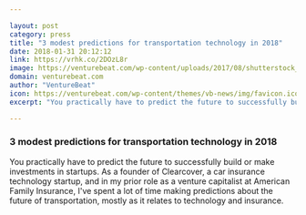 ```yaml
---

layout: post
category: press
title: "3 modest predictions for transportation technology in 2018"
date: 2018-01-31 20:12:12
link: https://vrhk.co/2DOzL8r
image: https://venturebeat.com/wp-content/uploads/2017/08/shutterstock_655226866.jpg?fit=780%2C520&strip=all
domain: venturebeat.com
author: "VentureBeat"
icon: https://venturebeat.com/wp-content/themes/vb-news/img/favicon.ico
excerpt: "You practically have to predict the future to successfully build or make investments in startups. As a founder of Clearcover, a car insurance technology startup, and in my prior role as a venture capitalist at American Family Insurance, I've spent a lot of time making predictions about the future of transportation, mostly as it relates to technology and insurance."

---
```


### 3 modest predictions for transportation technology in 2018

You practically have to predict the future to successfully build or make investments in startups. As a founder of Clearcover, a car insurance technology startup, and in my prior role as a venture capitalist at American Family Insurance, I've spent a lot of time making predictions about the future of transportation, mostly as it relates to technology and insurance.
